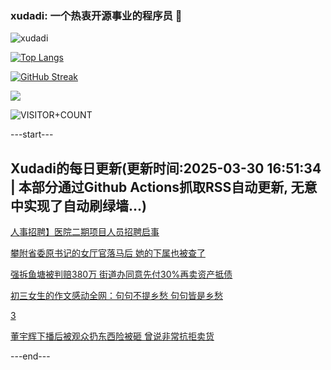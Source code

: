 ### xudadi: 一个热衷开源事业的程序员 👋

![xudadi](https://github-readme-stats-git-masterorgs-github-readme-stats-team.vercel.app/api?username=xudadi)

[![Top Langs](https://github-readme-stats.vercel.app/api/top-langs/?username=xudadi)](https://github.com/anuraghazra/github-readme-stats)

[![GitHub Streak](https://streak-stats.demolab.com?user=xudadi&locale=zh_Hans)](https://git.io/streak-stats)

![](https://raw.githubusercontent.com/xudadi/xudadi/main/assets/github-contribution-grid-snake.svg)

![VISITOR+COUNT](https://komarev.com/ghpvc/?username=xudadi&label=VISITOR+COUNT)


---start---

## Xudadi的每日更新(更新时间:2025-03-30 16:51:34 | 本部分通过Github Actions抓取RSS自动更新, 无意中实现了自动刷绿墙...)

[人事招聘】医院二期项目人员招聘启事](https://www.gongkaoleida.com/article/2340669)

[攀附省委原书记的女厅官落马后 她的下属也被查了](https://m.163.com/news/article/JRQU5S68051482MP.html)

[强拆鱼塘被判赔380万 街道办同意先付30%再卖资产抵债](https://m.163.com/news/article/JRQSR5HA05561G0D.html)

[初三女生的作文感动全网：句句不提乡愁 句句皆是乡愁](https://m.163.com/news/article/JRQEC10J0534P59R.html)

[3](https://m.163.com/touch/news/sub/domestic)

[董宇辉下播后被观众扔东西险被砸 曾说非常抗拒卖货](https://m.163.com/news/article/JRQQKED10550A0OW.html)

---end---
